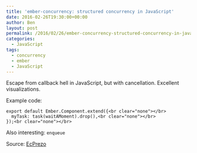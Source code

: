 ```yaml
---
title: 'ember-concurrency: structured concurrency in JavaScript'
date: 2016-02-26T19:30:00+00:00
author: Ben
layout: post
permalink: /2016/02/26/ember-concurrency-structured-concurrency-in-javascript/
categories:
  - JavaScript
tags:
  - concurrency
  - ember
  - JavaScript
---
```

Escape from callback hell in JavaScript, but with cancellation. Excellent visualizations. 

Example code:

    export default Ember.Component.extend({<br clear="none"></br>
      myTask: task(waitAMoment).drop(),<br clear="none"></br>
    });<br clear="none"></br>
    
    

Also interesting: `enqueue`

Source: [EcPrezo](http://alexmatchneer.com/ec-prezo/)